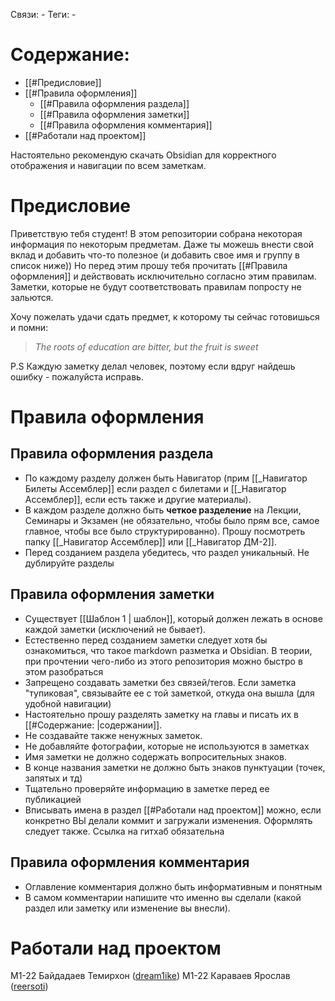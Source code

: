 Связи: -
Теги: -
# Содержание:
- [[#Предисловие]]
- [[#Правила оформления]]
	- [[#Правила оформления раздела]]
	- [[#Правила оформления заметки]]
	- [[#Правила оформления комментария]]
- [[#Работали над проектом]]

Настоятельно рекомендую скачать Obsidian для корректного отображения и навигации по всем заметкам.
# Предисловие
Приветствую тебя студент! В этом репозитории собрана некоторая информация по некоторым предметам. Даже ты можешь внести свой вклад и добавить что-то полезное (и добавить свое имя и группу в список ниже)) Но перед этим прошу тебя прочитать [[#Правила оформления]] и действовать исключительно согласно этим правилам. Заметки, которые не будут соответствовать правилам попросту не зальются.

Хочу пожелать удачи сдать предмет, к которому ты сейчас готовишься и помни: 

> *The roots of education are bitter, but the fruit is sweet*

P.S Каждую заметку делал человек, поэтому если вдруг найдешь ошибку - пожалуйста исправь. 

# Правила оформления 

## Правила оформления раздела
- По каждому разделу должен быть Навигатор (прим [[_Навигатор Билеты Ассемблер]] если раздел с билетами и [[_Навигатор Ассемблер]], если есть также и другие материалы). 
- В каждом разделе должно быть **четкое разделение** на Лекции, Семинары и Экзамен (не обязательно, чтобы было прям все, самое главное, чтобы все было структурированно). Прошу посмотреть папку [[_Навигатор Ассемблер]] или [[_Навигатор ДМ-2]]. 
- Перед созданием раздела убедитесь, что раздел уникальный. Не дублируйте разделы
## Правила оформления заметки
- Существует [[Шаблон 1 | шаблон]], который должен лежать в основе каждой заметки (исключений не бывает).
- Естественно перед созданием заметки следует хотя бы ознакомиться, что такое markdown разметка и Obsidian. В теории, при прочтении чего-либо из этого репозитория можно быстро в этом разобраться
- Запрещено создавать заметки без связей/тегов. Если заметка "тупиковая", связывайте ее с той заметкой, откуда она вышла (для удобной навигации)
- Настоятельно прошу разделять заметку на главы и писать их в [[#Содержание: |содержании]]. 
- Не создавайте также ненужных заметок.
- Не добавляйте фотографии, которые не используются в заметках
- Имя заметки не должно содержать вопросительных знаков.
- В конце названия заметки не должно быть знаков пунктуации (точек, запятых и тд)
- Тщательно проверяйте информацию в заметке перед ее публикацией
- Вписывать имена в раздел [[#Работали над проектом]] можно, если конкретно ВЫ делали коммит и загружали изменения. Оформлять следует также. Ссылка на гитхаб обязательна
## Правила оформления комментария 
- Оглавление комментария должно быть информативным и понятным
- В самом комментарии напишите что именно вы сделали (какой раздел или заметку или изменение вы внесли). 


# Работали над проектом
М1-22 Байдадаев Темирхон ([dream1ike](https://github.com/dream1ike))
М1-22 Караваев Ярослав ([reersoti](https://github.com/reersoti))


